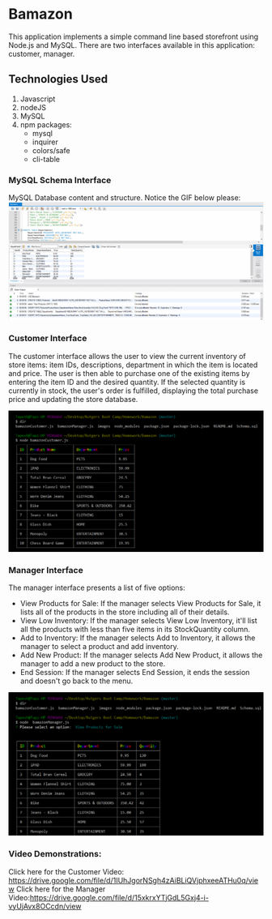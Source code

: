 # Bamazon 

This application implements a simple command line based storefront using Node.js and MySQL. There are two interfaces available in this application:  customer, manager.

## Technologies Used
1.	Javascript
2.	nodeJS
3.	MySQL
4. 	npm packages:
    -	mysql
    -	inquirer
    -	colors/safe
    -	cli-table
### MySQL Schema Interface
MySQL Database content and structure. Notice the GIF below please:
![Image of Customer Interface](https://github.com/Tapesh123/Bamazon/blob/master/images/mysql.gif)
### Customer Interface
The customer interface allows the user to view the current inventory of store items: item IDs, descriptions, department in which the item is located and price. The user is then able to purchase one of the existing items by entering the item ID and the desired quantity. If the selected quantity is currently in stock, the user's order is fulfilled, displaying the total purchase price and updating the store database. 

![Image of Customer Interface](https://github.com/Tapesh123/Bamazon/blob/master/images/bamzoncustomer.gif)

### Manager Interface
The manager interface presents a list of five options: 
-	View Products for Sale: If the manager selects View Products for Sale, it lists all of the products in the store including all of their details.
-	View Low Inventory: 	If the manager selects View Low Inventory, it'll list all the products with less than five items in its StockQuantity column.
-	Add to Inventory: If the manager selects Add to Inventory, it allows the manager to select a product and add inventory.
-	Add New Product: If the manager selects Add New Product, it allows the manager to add a new product to the store.
-	End Session: If the manager selects End Session, it ends the session and doesn't go back to the menu.

![Image of Manager Interface](https://github.com/Tapesh123/Bamazon/blob/master/images/bamzonmanager.gif)

### Video Demonstrations:
Click here for the Customer Video: https://drive.google.com/file/d/1IUhJgorNSgh4zAiBLiQVjphxeeATHu0q/view
Click here for the Manager Video:https://drive.google.com/file/d/15xkrxYTjGdL5Gxj4-i-vyUjAvx8OCcdn/view





